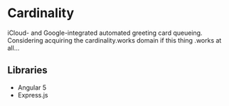 # Cardinality
iCloud- and Google-integrated automated greeting card queueing. Considering acquiring the cardinality.works domain if this thing .works at all...

## Libraries

* Angular 5
* Express.js

